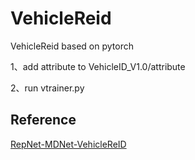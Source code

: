 # VehicleReid
VehicleReid based on pytorch

1、add attribute to VehicleID_V1.0/attribute 

2、run vtrainer.py

## Reference

[RepNet-MDNet-VehicleReID](https://github.com/CaptainEven/RepNet-MDNet-VehicleReID)

